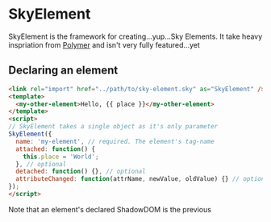 SkyElement
===

SkyElement is the framework for creating...yup...Sky Elements. It take heavy
inspriation from [Polymer](www.polymer-project.org) and isn't very fully
featured...yet

Declaring an element
--------
```HTML
<link rel="import" href="../path/to/sky-element.sky" as="SkyElement" />
<template>
  <my-other-element>Hello, {{ place }}</my-other-element>
</template>
<script>
// SkyElement takes a single object as it's only parameter
SkyElement({
  name: 'my-element', // required. The element's tag-name
  attached: function() {
    this.place = 'World';
  }, // optional
  detached: function() {}, // optional
  attributeChanged: function(attrName, newValue, oldValue) {} // optional
});
</script>
```

Note that an element's declared ShadowDOM is the previous <template>
element to the <script> element which defines the element.

Databinding
--------
SkyElement's databinding support is derived from Polymer's. At the moment,
there are some key differences:

There is not yet support for
 * Declarative event handlers
 * Inline expressions
 * Self-observation (e.g. fooChanged() gets invoked when this.foo is changed)
 * Computed properties (e.g. the computed block)
 * Conditional attributes (e.g. `<my-foo checked?="{{ val }}" `)

 Also, because there are so few built-in elements in Sky, the default behavior
 of HTMLElement with bindings is to assign to the property. e.g.

 ```HTML
 <my-foo bar="{{ bas }}">
 ```

 Will not setAttribute on the my-foo, instead it will assign to the `bar`
 property of `my-foo`. There are two exceptions to this: `class` & `style` --
 those still`setAttribute`.

